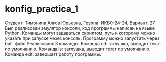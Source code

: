 # konfig_practica_1
Студент: Тимонина Алиса Юрьевна, Группа: ИКБО-24-24, Вариант: 27.
Был реализован эмулятор консоли, код программы написан на языке Python.
Команды могут задаваться скриптом, путь к которому можно указать при запуске через консоль.
Программу можно запустить через bat- файл
Реализовано 3 команды:
Команда cd: заглушка, выводит текст по умолчанию.
Команда ls: заглушка, выводит текст по умолчанию.
Команда exit: завершает работу программы.
